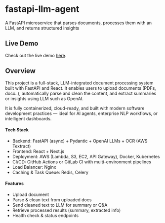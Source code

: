 # fastapi-llm-agent
A FastAPI microservice that parses documents, processes them with an LLM, and returns structured insights

## Live Demo

Check out the live demo [here]().

## Overview

This project is a full-stack, LLM-integrated document processing system built with FastAPI and React. It enables users to upload documents (PDFs, docx..), automatically parse and clean the content, and extract summaries or insights using LLM such as OpenAI.

It is fully containerized, cloud-ready, and built with modern software development practices — ideal for AI agents, enterprise NLP workflows, or intelligent dashboards.

#### Tech Stack

- Backend: FastAPI (async) + Pydantic + OpenAI LLMs + OCR (AWS Textract)
- Frontend: React + Next.js
- Deployment: AWS (Lambda, S3, EC2, API Gateway), Docker, Kubernetes
- CI/CD: GitHub Actions or GitLab CI with multi-environment pipelines
- Load Balancer: Nginx
- Caching & Task Queue: Redis, Celery

#### Features

- Upload document
- Parse & clean text from uploaded docs
- Send cleaned text to LLM for summary or Q&A
- Retrieve processed results (summary, extracted info)
- Health check & status endpoints
